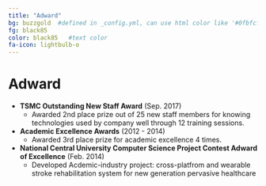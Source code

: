 ```yaml
---
title: "Adward"
bg: buzzgold  #defined in _config.yml, can use html color like '#0fbfcf'
fg: black85
color: black85   #text color
fa-icon: lightbulb-o
---
```


# Adward

- **TSMC Outstanding New Staff Award** (Sep. 2017)
  - Awarded 2nd place prize out of 25 new staff members for knowing technologies used by company well through 12 training sessions. 
- **Academic Excellence Awards** (2012 - 2014)
  - Awarded 3rd place prize for academic excellence 4 times. 
- **National Central University Computer Science Project Contest Adward of Excellence** (Feb. 2014)
  - Developed Acdemic-industry project: cross-platfrom and wearable stroke rehabilitation system for new generation pervasive healthcare
